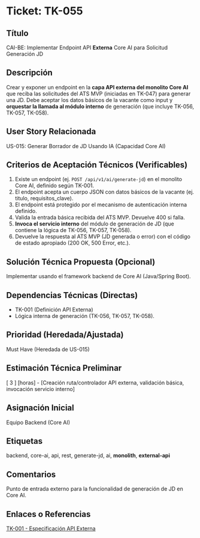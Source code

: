 # Ticket: TK-055

## Título
CAI-BE: Implementar Endpoint API **Externa** Core AI para Solicitud Generación JD

## Descripción
Crear y exponer un endpoint en la **capa API externa del monolito Core AI** que reciba las solicitudes del ATS MVP (iniciadas en TK-047) para generar una JD. Debe aceptar los datos básicos de la vacante como input y **orquestar la llamada al módulo interno** de generación (que incluye TK-056, TK-057, TK-058).

## User Story Relacionada
US-015: Generar Borrador de JD Usando IA (Capacidad Core AI)

## Criterios de Aceptación Técnicos (Verificables)
1.  Existe un endpoint (ej. `POST /api/v1/ai/generate-jd`) en el monolito Core AI, definido según TK-001.
2.  El endpoint acepta un cuerpo JSON con datos básicos de la vacante (ej. titulo, requisitos_clave).
3.  El endpoint está protegido por el mecanismo de autenticación interna definido.
4.  Valida la entrada básica recibida del ATS MVP. Devuelve 400 si falla.
5.  **Invoca el servicio interno** del módulo de generación de JD (que contiene la lógica de TK-056, TK-057, TK-058).
6.  Devuelve la respuesta al ATS MVP (JD generada o error) con el código de estado apropiado (200 OK, 500 Error, etc.).

## Solución Técnica Propuesta (Opcional)
Implementar usando el framework backend de Core AI (Java/Spring Boot).

## Dependencias Técnicas (Directas)
* TK-001 (Definición API Externa)
* Lógica interna de generación (TK-056, TK-057, TK-058).

## Prioridad (Heredada/Ajustada)
Must Have (Heredada de US-015)

## Estimación Técnica Preliminar
[ 3 ] [horas] - [Creación ruta/controlador API externa, validación básica, invocación servicio interno]

## Asignación Inicial
Equipo Backend (Core AI)

## Etiquetas
backend, core-ai, api, rest, generate-jd, ai, **monolith**, **external-api**

## Comentarios
Punto de entrada externo para la funcionalidad de generación de JD en Core AI.

## Enlaces o Referencias
[TK-001 - Especificación API Externa](../tasks/tk-001-arq-definir-documentar-contrato-api-v1.md)